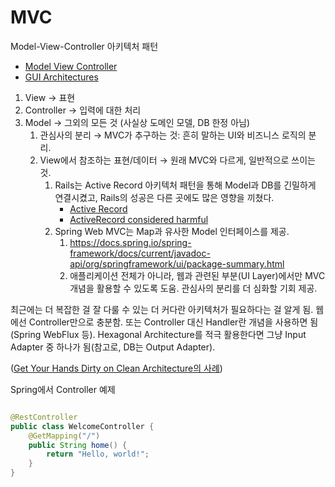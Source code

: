 # MVC

Model-View-Controller 아키텍처 패턴

- [Model View Controller](https://martinfowler.com/eaaCatalog/modelViewController.html)
- [GUI Architectures](https://martinfowler.com/eaaDev/uiArchs.html)

1. View → 표현
2. Controller → 입력에 대한 처리
3. Model → 그외의 모든 것 (사실상 도메인 모델, DB 한정 아님)
    1. 관심사의 분리 → MVC가 추구하는 것: 흔히 말하는 UI와 비즈니스 로직의 분리.
    2. View에서 참조하는 표현/데이터 → 원래 MVC와 다르게, 일반적으로 쓰이는 것.
        1. Rails는 Active Record 아키텍처 패턴을 통해 Model과 DB를 긴밀하게 연결시켰고, Rails의 성공은 다른 곳에도 많은 영향을 끼쳤다.
            - [Active Record](https://martinfowler.com/eaaCatalog/activeRecord.html)
            - [ActiveRecord considered harmful](https://steveklabnik.com/writing/active-record-considered-harmful)
        2. Spring Web MVC는 Map과 유사한 Model 인터페이스를 제공.
            1. https://docs.spring.io/spring-framework/docs/current/javadoc-api/org/springframework/ui/package-summary.html
            2. 애플리케이션 전체가 아니라, 웹과 관련된 부분(UI Layer)에서만 MVC 개념을 활용할 수 있도록 도움. 관심사의 분리를 더 심화할 기회 제공.

최근에는 더 복잡한 걸 잘 다룰 수 있는 더 커다란 아키텍처가 필요하다는 걸 알게 됨. 웹에선 Controller만으로 충분함. 또는 Controller 대신 Handler란 개념을 사용하면 됨(Spring
WebFlux 등). Hexagonal Architecture를 적극 활용한다면 그냥 Input Adapter 중 하나가 됨(참고로, DB는 Output Adapter).

([Get Your Hands Dirty on Clean Architecture의 사례](https://github.com/thombergs/buckpal/blob/master/src/main/java/io/reflectoring/buckpal/account/adapter/in/web/SendMoneyController.java))

Spring에서 Controller 예제

```java

@RestController
public class WelcomeController {
    @GetMapping("/")
    public String home() {
        return "Hello, world!";
    }
}
```